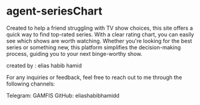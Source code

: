 # agent-seriesChart
Created to help a friend struggling with TV show choices, this site offers a quick way to find top-rated series. With a clear rating chart, you can easily see which shows are worth watching. Whether you're looking for the best series or something new, this platform simplifies the decision-making process, guiding you to your next binge-worthy show.

created by : elias habib hamid

For any inquiries or feedback, feel free to reach out to me through the following channels:

Telegram: GAMFIS
GitHub: eliashabibhamidd
